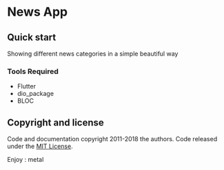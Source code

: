 # News App

## Quick start
Showing different news categories in a simple beautiful way
### Tools Required
- Flutter
- dio_package
- BLOC



## Copyright and license

Code and documentation copyright 2011-2018 the authors. Code released under the [MIT License](https://reponame/blob/master/LICENSE).

Enjoy : metal